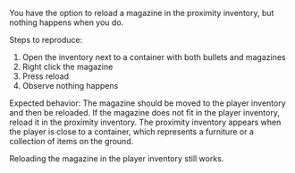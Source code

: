 You have the option to reload a magazine in the proximity inventory, but nothing happens when you do.

Steps to reproduce: 
1. Open the inventory next to a container with both bullets and magazines
2. Right click the magazine
3. Press reload
4. Observe nothing happens

Expected behavior: The magazine should be moved to the player inventory and then be reloaded. If the magazine does not fit in the player inventory, reload it in the proximity inventory. The proximity inventory appears when the player is close to a container, which represents a furniture or a collection of items on the ground.

Reloading the magazine in the player inventory still works.
